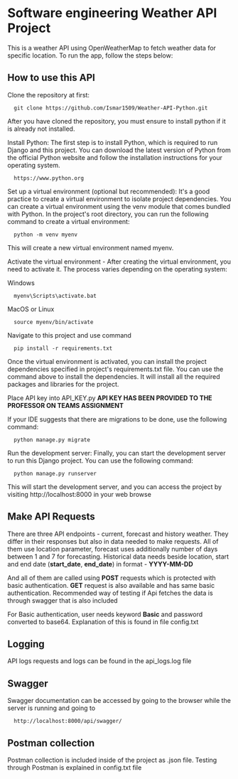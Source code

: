 # Software engineering Weather API Project

This is a weather API using OpenWeatherMap to fetch weather data for specific location.
To run the app, follow the steps below:

## How to use this API

Clone the repository at first:

```
  git clone https://github.com/Ismar1509/Weather-API-Python.git
```
After you have cloned the repository, you must ensure to install python if it is already not installed.

Install Python: The first step is to install Python, which is required to run Django and this project. You can download the latest version of Python from the official Python website and follow the installation instructions for your operating system.
```
  https://www.python.org
```
Set up a virtual environment (optional but recommended): It's a good practice to create a virtual environment to isolate project dependencies. You can create a virtual environment using the venv module that comes bundled with Python. In the project's root directory, you can run the following command to create a virtual environment:

```
  python -m venv myenv
```
This will create a new virtual environment named myenv.

Activate the virtual environment - After creating the virtual environment, you need to activate it. The process varies depending on the operating system:

Windows
```
  myenv\Scripts\activate.bat
```

MacOS or Linux
```
  source myenv/bin/activate
```

Navigate to this project and use command

```
  pip install -r requirements.txt
```

Once the virtual environment is activated, you can install the project dependencies specified in project's requirements.txt file. You can use the command above to install the dependencies. It will install all the required packages and libraries for the project.

Place API key into API_KEY.py 
**API KEY HAS BEEN PROVIDED TO THE PROFESSOR ON TEAMS ASSIGNMENT**

If your IDE suggests that there are migrations to be done, use the following command:

```
  python manage.py migrate
```
Run the development server: Finally, you can start the development server to run this Django project. You can use the following command:

```
  python manage.py runserver
```
This will start the development server, and you can access the project by visiting http://localhost:8000 in your web browse

## Make API Requests
There are three API endpoints - current, forecast and history weather. They differ in their responses but also in data needed to make requests. All of them use location parameter, forecast uses additionally number of days between 1 and 7 for forecasting. Historical data needs beside location, start and end date (**start_date**, **end_date**) in format - **YYYY-MM-DD** 

And all of them are called using **POST** requests which is protected with basic authentication.
**GET** request is also available and has same basic authentication.
Recommended way of testing if Api fetches the data is through swagger that is also included

For Basic authentication, user needs keyword **Basic** and password converted to base64. Explanation of this is found in file config.txt

## Logging
API logs requests and logs can be found in the api_logs.log file

## Swagger
Swagger documentation can be accessed by going to the browser while the server is running and going to 
```
  http://localhost:8000/api/swagger/
```

## Postman collection
Postman collection is included inside of the project as .json file.
Testing through Postman is explained in config.txt file

